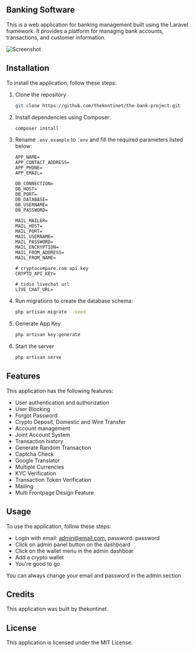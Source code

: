 ## Banking Software

This is a web application for banking management built using the Laravel framework. It provides a platform for managing bank accounts, transactions, and customer information.

![Screenshot](Screenshot.png)

## Installation
To install the application, follow these steps:

1. Clone the repository
    ```bash
    git clone https://github.com/thekontinet/the-bank-project.git
    ```

2. Install dependencies using Composer:
    ```bash
    composer install
    ```

3. Rename `.env.example` to `.env` and fill the required parameters listed below:
    ```env
    APP_NAME=
    APP_CONTACT_ADDRESS=
    APP_PHONE=
    APP_EMAIL=

    DB_CONNECTION=
    DB_HOST=
    DB_PORT=
    DB_DATABASE=
    DB_USERNAME=
    DB_PASSWORD=

    MAIL_MAILER=
    MAIL_HOST=
    MAIL_PORT=
    MAIL_USERNAME=
    MAIL_PASSWORD=
    MAIL_ENCRYPTION=
    MAIL_FROM_ADDRESS=
    MAIL_FROM_NAME=

    # cryptocompare.com api key
    CRYPTO_API_KEY=

    # tidio livechat url
    LIVE_CHAT_URL=
    ```

4. Run migrations to create the database schema:
    ```bash
    php artisan migrate --seed
    ```

5. Generate App Key
    ```bash
    php artisan key:generate
    ```

6. Start the server
    ```bash
    php artisan serve
    ```

## Features
This application has the following features:

- User authentication and authorization
- User Blocking
- Forgot Password
- Crypto Deposit, Domestic and Wire Transfer
- Account management
- Joint Account System
- Transaction history
- Generate Random Transaction
- Captcha Check
- Google Translator
- Multiple Currencies
- KYC Verification
- Transaction Token Verification
- Mailing
- Multi Frontpage Design Feature

## Usage
To use the application, follow these steps:

- Login with email: admin@email.com, password: password
- Click on admin panel button on the dashboard
- Click on the wallet menu in the admin dashboar
- Add a crypto wallet
- You're good to go

You can always change your email and password in the admin section

## Credits
This application was built by thekontinet.

## License
This application is licensed under the MIT License.
